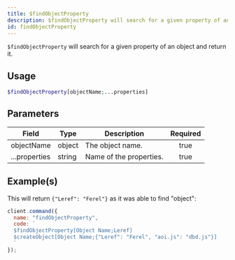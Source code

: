 ```yaml
---
title: $findObjectProperty
description: $findObjectProperty will search for a given property of an object and return it.
id: findObjectProperty
---
```


`$findObjectProperty` will search for a given property of an object and return it.

## Usage

```php
$findObjectProperty[objectName;...properties]
```

## Parameters

| Field         | Type   | Description             | Required |
| ------------- | ------ | ----------------------- | :------: |
| objectName    | object | The object name.        |   true   |
| ...properties | string | Name of the properties. |   true   |

## Example(s)

This will return `{"Leref": "Ferel"}` as it was able to find "object":

```javascript
client.command({
  name: "findObjectProperty",
  code: `
  $findObjectProperty[Object Name;Leref]
  $createObject[Object Name;{"Leref": "Ferel", "aoi.js": "dbd.js"}]
  `
});
```
